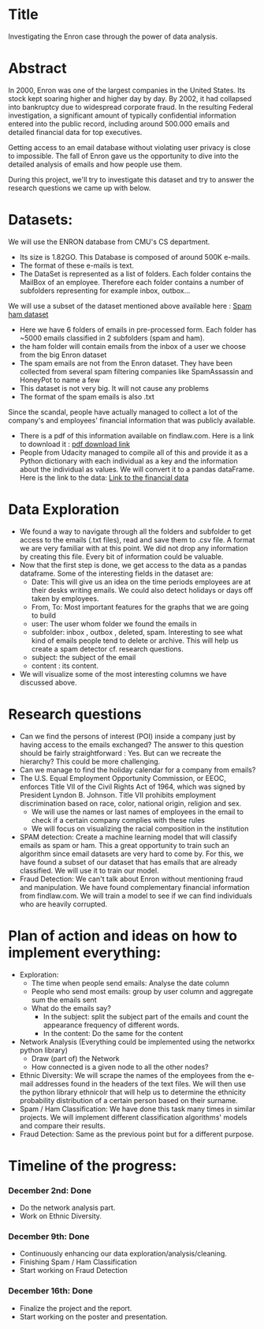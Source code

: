 # Title

Investigating the Enron case through the power of data analysis.

# Abstract

In 2000, Enron was one of the largest companies in the United States. Its stock kept soaring higher and higher day by day. By 2002, it had collapsed into bankruptcy due to widespread corporate fraud. In the resulting Federal investigation, a significant amount of typically confidential information entered into the public record, including around 500.000 emails and detailed financial data for top executives.

Getting access to an email database without violating user privacy is close to impossible. The fall of Enron gave us the opportunity to dive into the detailed analysis of emails and how people use them.

During this project, we'll try to investigate this dataset and try to answer the research questions we came up with below.

# Datasets:

We will use the ENRON database from CMU's CS department.
- Its size is 1.82GO. This Database is composed of around 500K e-mails.
- The format of these e-mails is text.
- The DataSet is represented as a list of folders. Each folder contains the MailBox of an employee. Therefore each folder contains a number of subfolders representing for example inbox, outbox...

We will use a subset of the dataset mentioned above available here : [Spam ham dataset](http://www2.aueb.gr/users/ion/data/enron-spam/)
 - Here we have 6 folders of emails in pre-processed form. Each folder has ~5000 emails classified in 2 subfolders (spam and ham).
 - the ham folder will contain emails from the inbox of a user we choose from the big Enron dataset
 - The spam emails are not from the Enron dataset. They have been collected from several spam filtering companies like SpamAssassin and HoneyPot to name a few
 - This dataset is not very big. It will not cause any problems
 - The format of the spam emails is also .txt


Since the scandal, people have actually managed to collect a lot of the company's and employees' financial information that was publicly available.
 - There is a pdf of this information available on findlaw.com. Here is a link to download it :
[pdf download link](https://drive.google.com/open?id=1HdexKNCKnNrm92S2B0Xb9xX45vrGPzgU)
 - People from Udacity managed to compile all of this and provide it as a Python dictionary with each individual as a key and the information about the individual as values. We will convert it to a pandas dataFrame. Here is the link to the data: [Link to the financial data](https://github.com/MayukhSobo/EnronFraud/blob/master/data/final_project_dataset.pkl)

# Data Exploration
  - We found a way to navigate through all the folders and subfolder to get access to the emails (.txt files), read and save them to .csv file. A format we are very familiar with at this point. We did not drop any information by creating this file. Every bit of information could be valuable.
  - Now that the first step is done, we get access to the data as a pandas dataframe. Some of the interesting fields in the dataset are:
    - Date: This will give us an idea on the time periods employees are at their desks writing emails. We could also detect holidays or days off taken by employees.
    - From, To: Most important features for the graphs that we are going to build
    - user: The user whom folder we found the emails in
    - subfolder: inbox , outbox , deleted, spam. Interesting to see what kind of emails people tend to delete or archive. This will help us create a spam detector cf. research questions.
    - subject: the subject of the email
    - content : its content.
  - We will visualize some of the most interesting columns we have discussed above.

# Research questions
  - Can we find the persons of interest (POI) inside a company just by having access to the emails exchanged? The answer to this question should be fairly straightforward : Yes. But can we recreate the hierarchy? This could be more challenging.
  - Can we manage to find the holiday calendar for a company from emails?
  - The U.S. Equal Employment Opportunity Commission, or EEOC, enforces Title VII of the Civil Rights Act of 1964, which was signed by President Lyndon B. Johnson. Title VII prohibits employment discrimination based on race, color, national origin, religion and sex.
    - We will use the names or last names of employees in the email to check if a certain company complies with these rules
    - We will focus on visualizing the racial composition in the institution
  - SPAM detection: Create a machine learning model that will classify emails as spam or ham. This a great opportunity to train such an algorithm since email datasets are very hard to come by. For this, we have found a subset of our dataset that has emails that are already classified. We will use it to train our model.
  - Fraud Detection: We can't talk about Enron without mentioning fraud and manipulation. We have found complementary financial information from findlaw.com. We will train a model to see if we can find individuals who are heavily corrupted.

# Plan of action and ideas on how to implement everything:

 - Exploration:
    -  The time when people send emails: Analyse the date column
    -  People who send most emails: group by user column and aggregate sum the emails sent
    -  What do the emails say?
        - In the subject: split the subject part of the emails and count the appearance frequency of different words.
        - In the content: Do the same for the content
 -  Network Analysis (Everything could be implemented using the networkx python library)
    - Draw (part of) the Network
    - How connected is a given node to all the other nodes?
 - Ethnic Diversity: We will scrape the names of the employees from the e-mail addresses found in the headers of the text files. We will then use the python library ethnicolr that will help us to determine the ethnicity probability distribution of a certain person based on their surname.
 - Spam / Ham Classification: We have done this task many times in similar projects. We will implement different classification algorithms' models and compare their results.
 - Fraud Detection: Same as the previous point but for a different purpose.

# Timeline of the progress:

### December 2nd: Done
 - Do the network analysis part.
 - Work on Ethnic Diversity.
### December 9th: Done
- Continuously enhancing our data exploration/analysis/cleaning.
- Finishing Spam / Ham Classification
- Start working on Fraud Detection

### December 16th: Done 
- Finalize the project and the report.
- Start working on the poster and presentation.
